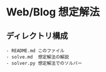 # Web/Blog 想定解法

## ディレクトリ構成

```
- README.md	このファイル
- solve.md	想定解法の解説
- solver.py	想定解法でのソルバー
```

